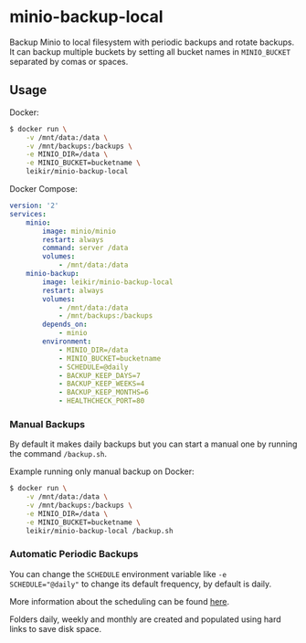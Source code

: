# minio-backup-local

Backup Minio to local filesystem with periodic backups and rotate backups.
It can backup multiple buckets by setting all bucket names in `MINIO_BUCKET` separated by comas or spaces.

## Usage

Docker:
```sh
$ docker run \
    -v /mnt/data:/data \
    -v /mnt/backups:/backups \
    -e MINIO_DIR=/data \
    -e MINIO_BUCKET=bucketname \
    leikir/minio-backup-local
```

Docker Compose:
```yaml
version: '2'
services:
    minio:
        image: minio/minio
        restart: always
        command: server /data
        volumes:
            - /mnt/data:/data
    minio-backup:
        image: leikir/minio-backup-local
        restart: always
        volumes:
            - /mnt/data:/data
            - /mnt/backups:/backups
        depends_on:
            - minio
        environment:
            - MINIO_DIR=/data
            - MINIO_BUCKET=bucketname
            - SCHEDULE=@daily
            - BACKUP_KEEP_DAYS=7
            - BACKUP_KEEP_WEEKS=4
            - BACKUP_KEEP_MONTHS=6
            - HEALTHCHECK_PORT=80
```

### Manual Backups

By default it makes daily backups but you can start a manual one by running the command `/backup.sh`.

Example running only manual backup on Docker:
```sh
$ docker run \
    -v /mnt/data:/data \
    -v /mnt/backups:/backups \
    -e MINIO_DIR=/data \
    -e MINIO_BUCKET=bucketname \
    leikir/minio-backup-local /backup.sh
```

### Automatic Periodic Backups

You can change the `SCHEDULE` environment variable like `-e SCHEDULE="@daily"` to change its default frequency, by default is daily.

More information about the scheduling can be found [here](http://godoc.org/github.com/robfig/cron#hdr-Predefined_schedules).

Folders daily, weekly and monthly are created and populated using hard links to save disk space.
